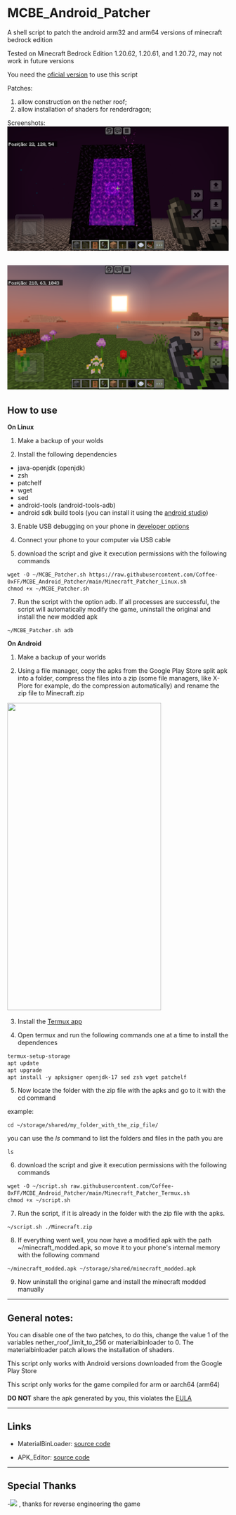 # MCBE_Android_Patcher
A shell script to patch the android arm32 and arm64 versions of minecraft bedrock edition


Tested on Minecraft Bedrock Edition 1.20.62, 1.20.61, and 1.20.72, may not work in future versions


You need the [oficial version](https://play.google.com/store/apps/details?id=com.mojang.minecraftpe) to use this script


Patches:
1) allow construction on the nether roof;
2) allow installation of shaders for renderdragon;

Screenshots:
![nether_roof](./images/Screenshot_20240324-124336_Minecraft.png)

![shaders](./images/Screenshot_20240324-124203_Minecraft.png)
------

## How to use

**On Linux**

1) Make a backup of your wolds
   
2) Install the following dependencies
  - java-openjdk (openjdk)
  - zsh
  - patchelf
  - wget 
  - sed
  - android-tools (android-tools-adb)
  - android sdk build tools (you can install it using the [android studio](https://developer.android.com/studio?hl=pt-br))

3) Enable USB debugging on your phone in [developer options](https://developer.android.com/studio/debug/dev-options)

4) Connect your phone to your computer via USB cable
   
6) download the script and give it execution permissions with the following commands
```
wget -O ~/MCBE_Patcher.sh https://raw.githubusercontent.com/Coffee-0xFF/MCBE_Android_Patcher/main/Minecraft_Patcher_Linux.sh
chmod +x ~/MCBE_Patcher.sh
```
7) Run the script with the option adb. If all processes are successful, the script will automatically modify the game, uninstall the original and install the new modded apk
```
~/MCBE_Patcher.sh adb
```

**On Android**
1) Make a backup of your worlds
   
2) Using a file manager, copy the apks from the Google Play Store split apk into a folder, compress the files into a zip (some file managers, like X-Plore for example, do the compression automatically) and rename the zip file to Minecraft.zip
   
<img src="./images/screen.gif" width="350px" height="700px" />

3) Install the [Termux app](https://f-droid.org/pt_BR/packages/com.termux)
   
4) Open termux and run the following commands one at a time to install the dependences
```
termux-setup-storage
apt update
apt upgrade
apt install -y apksigner openjdk-17 sed zsh wget patchelf
```
5) Now locate the folder with the zip file with the apks and go to it with the cd command

example:
```
cd ~/storage/shared/my_folder_with_the_zip_file/
```
you can use the *ls* command to list the folders and files in the path you are
```
ls
``` 

6) download the script and give it execution permissions with the following commands
```
wget -O ~/script.sh raw.githubusercontent.com/Coffee-0xFF/MCBE_Android_Patcher/main/Minecraft_Patcher_Termux.sh
chmod +x ~/script.sh
```

7) Run the script, if it is already in the folder with the zip file with the apks.
```
~/script.sh ./Minecraft.zip
```

8) If everything went well, you now have a modified apk with the path ~/minecraft_modded.apk, so move it to your phone's internal memory with the following command
```
~/minecraft_modded.apk ~/storage/shared/minecraft_modded.apk
```

9) Now uninstall the original game and install the minecraft modded  manually

-------

## General notes:
You can disable one of the two patches, to do this, change the value 1 of the variables nether_roof_limit_to_256 or materialbinloader to 0. The materialbinloader patch allows the installation of shaders.

This script only works with Android versions downloaded from the Google Play Store

This script only works for the game compiled for arm or aarch64 (arm64)

**DO NOT** share the apk generated by you, this violates the [EULA](https://www.minecraft.net/en-us/eula)

------

## Links

- MaterialBinLoader: [source code](https://github.com/ddf8196/MaterialBinLoader)

- APK_Editor: [source code](https://github.com/REAndroid/APKEditor)

----

## Special Thanks

-[![](https://dcbadge.vercel.app/api/server/sWb4YmX)](https://discord.gg/sWb4YmX) , thanks for reverse engineering the game
